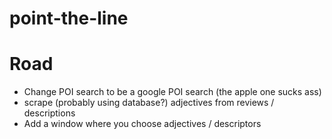 # point-the-line
# Road

- Change POI search to be a google POI search (the apple one sucks ass)
- scrape (probably using database?) adjectives from reviews / descriptions
- Add a window where you choose adjectives / descriptors